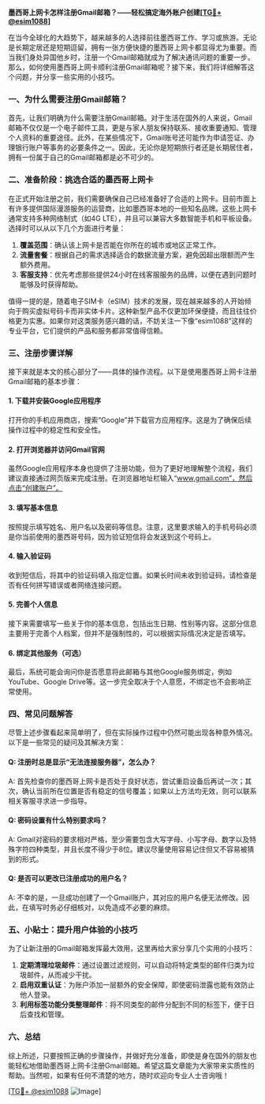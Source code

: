 **墨西哥上网卡怎样注册Gmail邮箱？——轻松搞定海外账户创建[[TG💪+ @esim1088](https://t.me/s/esim1088)]**

在当今全球化的大趋势下，越来越多的人选择前往墨西哥工作、学习或旅游。无论是长期定居还是短期逗留，拥有一张方便快捷的墨西哥上网卡都显得尤为重要。而当我们身处异国他乡时，注册一个Gmail邮箱就成为了解决通讯问题的重要一步。那么，如何使用墨西哥上网卡顺利注册Gmail邮箱呢？接下来，我们将详细解答这个问题，并分享一些实用的小技巧。

### 一、为什么需要注册Gmail邮箱？

首先，让我们明确为什么需要注册Gmail邮箱。对于生活在国外的人来说，Gmail邮箱不仅仅是一个电子邮件工具，更是与家人朋友保持联系、接收重要通知、管理个人资料的重要途径。此外，在某些情况下，Gmail账号还可能作为申请签证、办理银行账户等事务的必要条件之一。因此，无论你是短期旅行者还是长期居住者，拥有一份属于自己的Gmail邮箱都是必不可少的。

### 二、准备阶段：挑选合适的墨西哥上网卡

在正式开始注册之前，我们需要确保自己已经准备好了合适的上网卡。目前市面上有许多提供国际漫游服务的运营商，比如墨西哥本地的一些知名品牌。这些上网卡通常支持多种网络制式（如4G LTE），并且可以兼容大多数智能手机和平板设备。选择时可以从以下几个方面进行考量：

1. **覆盖范围**：确认该上网卡是否能在你所在的城市或地区正常工作。
2. **流量套餐**：根据自己的需求选择适合的数据流量方案，避免因超出限额而产生额外费用。
3. **客服支持**：优先考虑那些提供24小时在线客服服务的品牌，以便在遇到问题时能够及时获得帮助。

值得一提的是，随着电子SIM卡（eSIM）技术的发展，现在越来越多的人开始倾向于购买虚拟号码卡而非实体卡片。这种新型产品不仅更加环保便捷，而且往往价格更为实惠。如果你对这类服务感兴趣的话，不妨关注一下像“esim1088”这样的专业平台，它们提供的产品和服务都非常值得信赖。

### 三、注册步骤详解

接下来就是本文的核心部分了——具体的操作流程。以下是使用墨西哥上网卡注册Gmail邮箱的基本步骤：

#### 1. 下载并安装Google应用程序

打开你的手机应用商店，搜索“Google”并下载官方应用程序。这是为了确保后续操作过程中的稳定性和安全性。

#### 2. 打开浏览器并访问Gmail官网

虽然Google应用程序本身也提供了注册功能，但为了更好地理解整个流程，我们建议直接通过网页版来完成注册。在浏览器地址栏输入“www.gmail.com”，然后点击“创建账户”。

#### 3. 填写基本信息

按照提示填写姓名、用户名以及密码等信息。注意，这里要求输入的手机号码必须是你当前使用的墨西哥号码，因为验证短信将会发送到这个号码上。

#### 4. 输入验证码

收到短信后，将其中的验证码填入指定位置。如果长时间未收到验证码，请检查是否有任何拼写错误或者网络连接问题。

#### 5. 完善个人信息

接下来需要填写一些关于你的基本信息，包括出生日期、性别等内容。这部分信息主要用于完善个人档案，但并不是强制性的，可以根据实际情况决定是否填写。

#### 6. 绑定其他服务（可选）

最后，系统可能会询问你是否愿意将此邮箱与其他Google服务绑定，例如YouTube、Google Drive等。这一步完全取决于个人意愿，不绑定也不会影响正常使用。

### 四、常见问题解答

尽管上述步骤看起来简单明了，但在实际操作过程中仍然可能出现各种意外情况。以下是一些常见的疑问及其解决方案：

#### Q: 注册时总是显示“无法连接服务器”，怎么办？

A: 首先检查你的墨西哥上网卡是否处于良好状态，尝试重启设备后再试一次；其次，确认当前所在位置是否有稳定的信号覆盖；如果以上方法均无效，则可以联系相关客服寻求进一步指导。

#### Q: 密码设置有什么特别要求吗？

A: Gmail对密码的要求相对严格，至少需要包含大写字母、小写字母、数字以及特殊字符四种类型，并且长度不得少于8位。建议尽量使用容易记住但又不容易被猜到的形式。

#### Q: 是否可以更改已注册成功的用户名？

A: 不幸的是，一旦成功创建了一个Gmail账户，其对应的用户名便无法修改。因此，在填写时务必仔细核对，以免造成不必要的麻烦。

### 五、小贴士：提升用户体验的小技巧

为了让新注册的Gmail邮箱发挥最大效用，这里再给大家分享几个实用的小技巧：

1. **定期清理垃圾邮件**：通过设置过滤规则，可以自动将特定类型的邮件归类为垃圾邮件，从而减少干扰。
2. **启用双重认证**：为账户添加一层额外的安全保障，即使密码泄露也能有效防止他人登录。
3. **利用标签功能分类整理邮件**：将不同类型的邮件分配到不同的标签下，便于日后查找和管理。

### 六、总结

综上所述，只要按照正确的步骤操作，并做好充分准备，即使是身在国外的朋友也能轻松地借助墨西哥上网卡注册Gmail邮箱。希望这篇文章能为大家带来实质性的帮助。当然啦，如果有任何不清楚的地方，随时欢迎向专业人士咨询哦！

[[TG💪+ @esim1088](https://t.me/s/esim1088) ![Image](https://i.postimg.cc/4NQfJmqS/Snipaste-2025-05-13-00-14-12.png)]